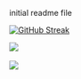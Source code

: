 initial readme file 


[![GitHub Streak](https://streak-stats.demolab.com?user=seminarNotes&locale=ko&card_width=500)](https://git.io/streak-stats)

<img src="https://github-readme-stats.vercel.app/api/top-langs/?username=seminarNotes&layout=compact"><br><br>
<img src="https://github-readme-stats.vercel.app/api?username=seminarNotes&show_icons=true">
